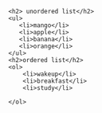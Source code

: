 <!DOCTYPE html>
<html lang="en">
<head>
    <meta charset="UTF-8">
    <meta name="viewport" content="width=device-width, initial-scale=1.0">
    <title>list samples</title>
</head>
<body>

    <h2> unordered list</h2>
    <ul>
       <li>mango</li>
       <li>apple</li>
       <li>banana</li>
       <li>orange</li>
    </ul>
    <h2>ordered list</h2>
    <ol>
        <li>wakeup</li>
        <li>breakfast</li>
        <li>study</li>

    </ol>
    
</body>
</html>
